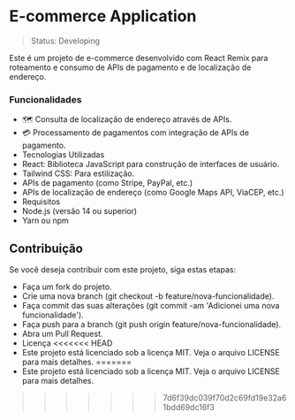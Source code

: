 # E-commerce Application

> Status: Developing

Este é um projeto de e-commerce desenvolvido com React Remix para roteamento e consumo de APIs de pagamento e de localização de endereço.

### Funcionalidades

+ 🗺️ Consulta de localização de endereço através de APIs.
+ 💳 Processamento de pagamentos com integração de APIs de pagamento.
+ Tecnologias Utilizadas
+ React: Biblioteca JavaScript para construção de interfaces de usuário.
+ Tailwind CSS: Para estilização.
+ APIs de pagamento (como Stripe, PayPal, etc.)
+ APIs de localização de endereço (como Google Maps API, ViaCEP, etc.)
+ Requisitos
+ Node.js (versão 14 ou superior)
+ Yarn ou npm

## Contribuição
Se você deseja contribuir com este projeto, siga estas etapas:

+ Faça um fork do projeto.
+ Crie uma nova branch (git checkout -b feature/nova-funcionalidade).
+ Faça commit das suas alterações (git commit -am 'Adicionei uma nova funcionalidade').
+ Faça push para a branch (git push origin feature/nova-funcionalidade).
+ Abra um Pull Request.
+ Licença
<<<<<<< HEAD
+ Este projeto está licenciado sob a licença MIT. Veja o arquivo LICENSE para mais detalhes.
=======
+ Este projeto está licenciado sob a licença MIT. Veja o arquivo LICENSE para mais detalhes.
>>>>>>> 7d6f39dc039f70d2c69fd19e32a61bdd69dc16f3
